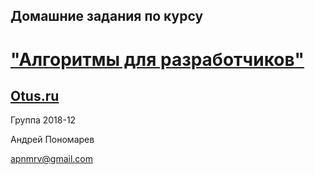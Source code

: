 ## Домашние задания по курсу 
# ["Алгоритмы для разработчиков"](https://otus.ru/lessons/algorithm/process/?int_source=courses_catalog&int_term=programming)
## [Otus.ru](https://otus.ru/)

Группа 2018-12

Андрей Пономарев

apnmrv@gmail.com
